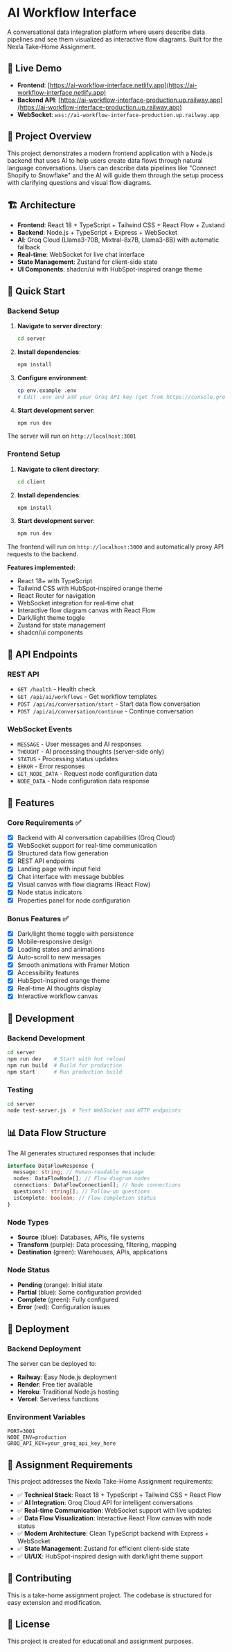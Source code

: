 # AI Workflow Interface

A conversational data integration platform where users describe data pipelines and see them visualized as interactive flow diagrams. Built for the Nexla Take-Home Assignment.

## 🚀 Live Demo

- **Frontend**: [https://ai-workflow-interface.netlify.app](https://ai-workflow-interface.netlify.app)
- **Backend API**: [https://ai-workflow-interface-production.up.railway.app](https://ai-workflow-interface-production.up.railway.app)
- **WebSocket**: `wss://ai-workflow-interface-production.up.railway.app`

## 🎯 Project Overview

This project demonstrates a modern frontend application with a Node.js backend that uses AI to help users create data flows through natural language conversations. Users can describe data pipelines like "Connect Shopify to Snowflake" and the AI will guide them through the setup process with clarifying questions and visual flow diagrams.

## 🏗️ Architecture

- **Frontend**: React 18 + TypeScript + Tailwind CSS + React Flow + Zustand
- **Backend**: Node.js + TypeScript + Express + WebSocket
- **AI**: Groq Cloud (Llama3-70B, Mixtral-8x7B, Llama3-8B) with automatic fallback
- **Real-time**: WebSocket for live chat interface
- **State Management**: Zustand for client-side state
- **UI Components**: shadcn/ui with HubSpot-inspired orange theme

## 🚀 Quick Start

### Backend Setup

1. **Navigate to server directory**:

   ```bash
   cd server
   ```

2. **Install dependencies**:

   ```bash
   npm install
   ```

3. **Configure environment**:

   ```bash
   cp env.example .env
   # Edit .env and add your Groq API key (get from https://console.groq.com/)
   ```

4. **Start development server**:
   ```bash
   npm run dev
   ```

The server will run on `http://localhost:3001`

### Frontend Setup

1. **Navigate to client directory**:

   ```bash
   cd client
   ```

2. **Install dependencies**:

   ```bash
   npm install
   ```

3. **Start development server**:
   ```bash
   npm run dev
   ```

The frontend will run on `http://localhost:3000` and automatically proxy API requests to the backend.

**Features implemented:**

- React 18+ with TypeScript
- Tailwind CSS with HubSpot-inspired orange theme
- React Router for navigation
- WebSocket integration for real-time chat
- Interactive flow diagram canvas with React Flow
- Dark/light theme toggle
- Zustand for state management
- shadcn/ui components

## 📡 API Endpoints

### REST API

- `GET /health` - Health check
- `GET /api/ai/workflows` - Get workflow templates
- `POST /api/ai/conversation/start` - Start data flow conversation
- `POST /api/ai/conversation/continue` - Continue conversation

### WebSocket Events

- `MESSAGE` - User messages and AI responses
- `THOUGHT` - AI processing thoughts (server-side only)
- `STATUS` - Processing status updates
- `ERROR` - Error responses
- `GET_NODE_DATA` - Request node configuration data
- `NODE_DATA` - Node configuration data response

## 🎨 Features

### Core Requirements ✅

- [x] Backend with AI conversation capabilities (Groq Cloud)
- [x] WebSocket support for real-time communication
- [x] Structured data flow generation
- [x] REST API endpoints
- [x] Landing page with input field
- [x] Chat interface with message bubbles
- [x] Visual canvas with flow diagrams (React Flow)
- [x] Node status indicators
- [x] Properties panel for node configuration

### Bonus Features ✅

- [x] Dark/light theme toggle with persistence
- [x] Mobile-responsive design
- [x] Loading states and animations
- [x] Auto-scroll to new messages
- [x] Smooth animations with Framer Motion
- [x] Accessibility features
- [x] HubSpot-inspired orange theme
- [x] Real-time AI thoughts display
- [x] Interactive workflow canvas

## 🔧 Development

### Backend Development

```bash
cd server
npm run dev    # Start with hot reload
npm run build  # Build for production
npm start      # Run production build
```

### Testing

```bash
cd server
node test-server.js  # Test WebSocket and HTTP endpoints
```

## 📊 Data Flow Structure

The AI generates structured responses that include:

```typescript
interface DataFlowResponse {
  message: string; // Human-readable message
  nodes: DataFlowNode[]; // Flow diagram nodes
  connections: DataFlowConnection[]; // Node connections
  questions?: string[]; // Follow-up questions
  isComplete: boolean; // Flow completion status
}
```

### Node Types

- **Source** (blue): Databases, APIs, file systems
- **Transform** (purple): Data processing, filtering, mapping
- **Destination** (green): Warehouses, APIs, applications

### Node Status

- **Pending** (orange): Initial state
- **Partial** (blue): Some configuration provided
- **Complete** (green): Fully configured
- **Error** (red): Configuration issues

## 🚀 Deployment

### Backend Deployment

The server can be deployed to:

- **Railway**: Easy Node.js deployment
- **Render**: Free tier available
- **Heroku**: Traditional Node.js hosting
- **Vercel**: Serverless functions

### Environment Variables

```env
PORT=3001
NODE_ENV=production
GROQ_API_KEY=your_groq_api_key_here
```

## 📝 Assignment Requirements

This project addresses the Nexla Take-Home Assignment requirements:

- ✅ **Technical Stack**: React 18 + TypeScript + Tailwind CSS + React Flow
- ✅ **AI Integration**: Groq Cloud API for intelligent conversations
- ✅ **Real-time Communication**: WebSocket support with live updates
- ✅ **Data Flow Visualization**: Interactive React Flow canvas with node status
- ✅ **Modern Architecture**: Clean TypeScript backend with Express + WebSocket
- ✅ **State Management**: Zustand for efficient client-side state
- ✅ **UI/UX**: HubSpot-inspired design with dark/light theme support

## 🤝 Contributing

This is a take-home assignment project. The codebase is structured for easy extension and modification.

## 📄 License

This project is created for educational and assignment purposes.
